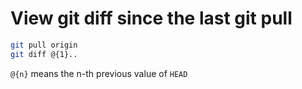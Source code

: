 # View git diff since the last git pull


```bash
git pull origin
git diff @{1}..
```

`@{n}` means the n-th previous value of `HEAD`
